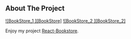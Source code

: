 ## About The Project

[![BookStore_1 ][BookStore]](https://prnt.sc/lq_8Q8SaMrgx)
[![BookStore_2 ][BookStore_2]](https://prnt.sc/uJdksegUJm1h)




Enjoy my project [React-Bookstore](https://aduenko-vladislav.github.io/bookstore/).
